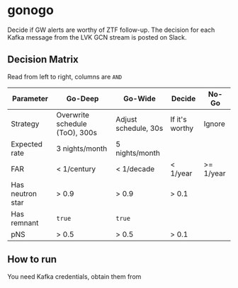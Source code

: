 # gonogo
Decide if GW alerts are worthy of ZTF follow-up. The decision for each Kafka message from the LVK GCN stream is posted on Slack.

## Decision Matrix
Read from left to right, columns are `AND`

Parameter | Go-Deep | Go-Wide | Decide | No-Go
-------- | -------- | -------- | ---- | ------
Strategy   | Overwrite schedule (ToO), 300s   | Adjust schedule, 30s | If it's worthy | Ignore |
Expected rate   | 3 nights/month   | 5 nights/month | 
FAR | < 1/century | < 1/decade | < 1/year | >= 1/year | 
Has neutron star | > 0.9 | > 0.9 | > 0.1 | 
Has remnant | `true` | `true` | 
pNS | > 0.5 | > 0.5 | > 0.1 |

## How to run
You need Kafka credentials, obtain them from 